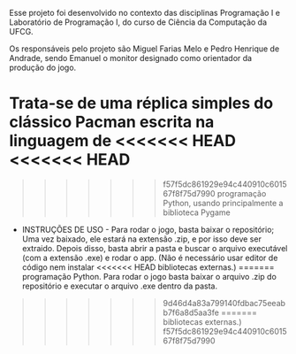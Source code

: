 Esse projeto foi desenvolvido no contexto das disciplinas 
Programação I e Laboratório de Programação I, do curso de Ciência da Computação da UFCG. 

Os responsáveis pelo projeto são Miguel Farias Melo e Pedro Henrique de Andrade,
sendo Emanuel o monitor designado como orientador da produção do jogo.

Trata-se de uma réplica simples do clássico Pacman escrita na linguagem de 
<<<<<<< HEAD
<<<<<<< HEAD
=======
>>>>>>> f57f5dc861929e94c440910c601567f8f75d7990
programação Python, usando principalmente a biblioteca Pygame

- INSTRUÇÕES DE USO - 
Para rodar o jogo, basta baixar o repositório;
Uma vez baixado, ele estará na extensão .zip, e por isso
deve ser extraido. Depois disso, basta abrir a pasta e buscar
o arquivo executável (com a extensão .exe) e rodar o app.
(Não é necessário usar editor de código nem instalar 
<<<<<<< HEAD
bibliotecas externas.)
=======
programação Python. Para rodar o jogo basta baixar o arquivo .zip do repositório 
e executar o arquivo .exe dentro da pasta. 
>>>>>>> 9d46d4a83a799140fdbac75eeabb7f6a8d5aa3fe
=======
bibliotecas externas.)
>>>>>>> f57f5dc861929e94c440910c601567f8f75d7990
